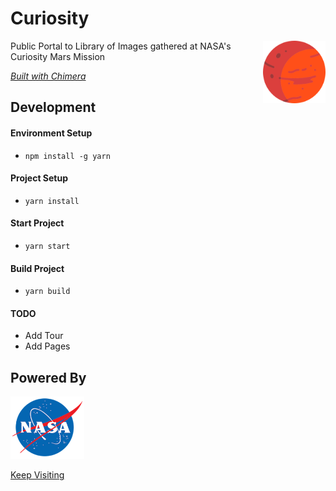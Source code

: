 # Curiosity
<img src='app/components/LittleMarsIcon/assets/mars.png' align='right' height='100px' width='100px'>

Public Portal to Library of Images gathered at NASA's Curiosity Mars Mission

[_Built with Chimera_](https://github.com/rajatsharma305/chimera)


## Development
#### Environment Setup

* `npm install -g yarn`

#### Project Setup

* `yarn install`

#### Start Project

* `yarn start`

#### Build Project

* `yarn build`

#### TODO

* Add Tour
* Add Pages

## Powered By
<img src='app/components/Footer/assets/logo.png' height='100px'>

[Keep Visiting](http://curiosity.generaljs.org/)
